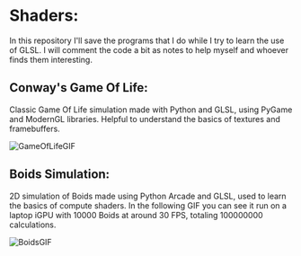 # Shaders:
In this repository I'll save the programs that I do while I try to learn the use of GLSL.
I will comment the code a bit as notes to help myself and whoever finds them interesting.

## Conway's Game Of Life:
Classic Game Of Life simulation made with Python and GLSL, using PyGame and ModernGL libraries.
Helpful to understand the basics of textures and framebuffers.

![GameOfLifeGIF](https://github.com/user-attachments/assets/e57bca4d-7d63-40b8-a36c-65f44680cd23)

## Boids Simulation:
2D simulation of Boids made using Python Arcade and GLSL, used to learn the basics of compute shaders.
In the following GIF you can see it run on a laptop iGPU with 10000 Boids at around 30 FPS, totaling 100000000 calculations.

![BoidsGIF](https://github.com/user-attachments/assets/2475ec5d-2819-407a-ab7a-e06feb4d17bb)

